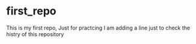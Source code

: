 # first_repo
This is my first repo, Just for practcing
I am adding a line just to check the histry of this repository
